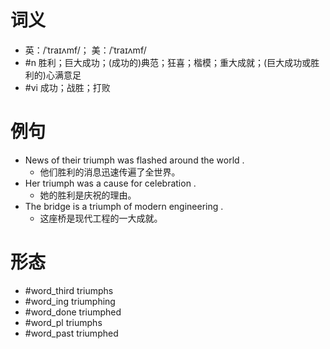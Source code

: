 # 词义
- 英：/ˈtraɪʌmf/； 美：/ˈtraɪʌmf/
- #n 胜利；巨大成功；(成功的)典范；狂喜；楷模；重大成就；(巨大成功或胜利的)心满意足
- #vi 成功；战胜；打败
# 例句
- News of their triumph was flashed around the world .
	- 他们胜利的消息迅速传遍了全世界。
- Her triumph was a cause for celebration .
	- 她的胜利是庆祝的理由。
- The bridge is a triumph of modern engineering .
	- 这座桥是现代工程的一大成就。
# 形态
- #word_third triumphs
- #word_ing triumphing
- #word_done triumphed
- #word_pl triumphs
- #word_past triumphed
